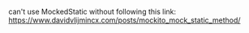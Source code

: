 can't use MockedStatic without following this link: https://www.davidvlijmincx.com/posts/mockito_mock_static_method/